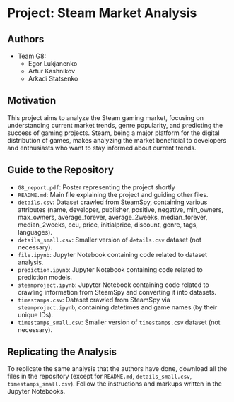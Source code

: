 # Project: Steam Market Analysis

## Authors
- Team G8:
  - Egor Lukjanenko
  - Artur Kashnikov
  - Arkadi Statsenko

## Motivation
This project aims to analyze the Steam gaming market, focusing on understanding current market trends, genre popularity, and predicting the success of gaming projects. Steam, being a major platform for the digital distribution of games, makes analyzing the market beneficial to developers and enthusiasts who want to stay informed about current trends.

## Guide to the Repository
- `G8_report.pdf`: Poster representing the project shortly
- `README.md`: Main file explaining the project and guiding other files.
- `details.csv`: Dataset crawled from SteamSpy, containing various attributes (name, developer, publisher, positive, negative, min_owners, max_owners, average_forever, average_2weeks, median_forever, median_2weeks, ccu, price, initialprice, discount, genre, tags, languages).
- `details_small.csv`: Smaller version of `details.csv` dataset (not necessary).
- `file.ipynb`: Jupyter Notebook containing code related to dataset analysis.
- `prediction.ipynb`: Jupyter Notebook containing code related to prediction models.
- `steamproject.ipynb`: Jupyter Notebook containing code related to crawling information from SteamSpy and converting it into datasets.
- `timestamps.csv`: Dataset crawled from SteamSpy via `steamproject.ipynb`, containing datetimes and game names (by their unique IDs).
- `timestamps_small.csv`: Smaller version of `timestamps.csv` dataset (not necessary).

## Replicating the Analysis
To replicate the same analysis that the authors have done, download all the files in the repository (except for `README.md`, `details_small.csv`, `timestamps_small.csv`). Follow the instructions and markups written in the Jupyter Notebooks.
